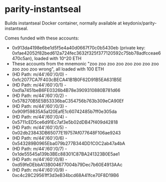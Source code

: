 # parity-instantseal
Builds instantseal Docker container, normally available at keydonix/parity-instantseal.

Comes funded with these accounts:
- 0x913da4198e6be1d5f5e4a40d0667f70c0b5430eb (private key: 0xfae42052f82bed612a724fec3632f325f377120592c75bb78adfcceae6470c5an), loaded with 10^20 ETH
- These accounts from the mnemonic "zoo zoo zoo zoo zoo zoo zoo zoo zoo zoo zoo wrong", all loaded with 100 ETH
- (HD Path: m/44'/60'/0/0) - 0xfc2077CA7F403cBECA41B1B0F62D91B5EA631B5E
- (HD Path: m/44'/60'/0/1) - 0xd1a7451beB6FE0326b4B78e3909310880B781d66
- (HD Path: m/44'/60'/0/2) - 0x578270B5E5B53336baC354756b763b309eCA90Ef
- (HD Path: m/44'/60'/0/3) - 0x909f59835A5a120EafE1c60742485b7ff0e305da
- (HD Path: m/44'/60'/0/4) - 0x5711cED5ce6d91Ec7af3e5b02dDB47f409d42818
- (HD Path: m/44'/60'/0/5) - 0x02db23843DB65077E19757Af077648F106ae9243
- (HD Path: m/44'/60'/0/6) - 0x543289B0965Eba079b277B344DD1C0C2ab47a4bA
- (HD Path: m/44'/60'/0/7) - 0x1de55545a139b3BEc88301C87BA241323B0E5ae1
- (HD Path: m/44'/60'/0/8) - 0xd59feDEbbA13B004677004b79Dec7b60E4913AAc
- (HD Path: m/44'/60'/0/9) - 0xc4c28C29561ff3d3eB34bcd68A41fce70F8D19B6
